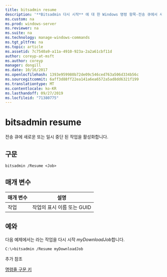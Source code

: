 ```yaml
---
title: bitsadmin resume
description: '**Bitsadmin 다시 시작** 에 대 한 Windows 명령 항목-전송 큐에서 새 작업 또는 일시 중단 된 작업을 활성화 합니다.'
ms.custom: na
ms.prod: windows-server
ms.reviewer: na
ms.suite: na
ms.technology: manage-windows-commands
ms.tgt_pltfrm: na
ms.topic: article
ms.assetid: 7c7540a9-a11a-4910-923a-2a2a61cbf11d
author: coreyp-at-msft
ms.author: coreyp
manager: dongill
ms.date: 10/16/2017
ms.openlocfilehash: 1393e959980b72de09c546ced763a506d334b56c
ms.sourcegitcommit: 6aff3d88ff22ea141a6ea6572a5ad8dd6321f199
ms.translationtype: MT
ms.contentlocale: ko-KR
ms.lasthandoff: 09/27/2019
ms.locfileid: "71380775"
---
```

# <a name="bitsadmin-resume"></a>bitsadmin resume



전송 큐에 새로운 또는 일시 중단 된 작업을 활성화합니다.

## <a name="syntax"></a>구문

```
bitsadmin /Resume <Job>
```

## <a name="parameters"></a>매개 변수

|매개 변수|설명|
|---------|-----------|
|작업|작업의 표시 이름 또는 GUID|

## <a name="BKMK_examples"></a>예와

다음 예제에서는 라는 작업을 다시 시작 *myDownloadJob*합니다.
```
C:\>bitsadmin /Resume myDownloadJob
```
추가 참조

[명령줄 구문 키](command-line-syntax-key.md)